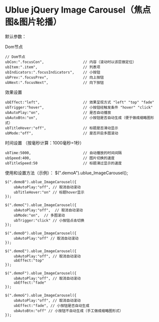 Ublue jQuery Image Carousel（焦点图&amp;图片轮播）
===========================

默认参数：

Dom节点

	// Dom节点
	ubCon:".focusCon",					// 内容（滚动时以该层做定位）
	ubItem:".item",						// 列表项
	ubIndicators:".focusIndicators",	// 小按钮
	ubPrev:".focusPrev",				// 向上按钮
	ubNext:".focusNext",				// 向下按钮

效果设置

	ubEffect:"left",					// 效果呈现方式 "left" "top" "fade"
	ubTrigger:"hover",					// 小按钮经触发条件 "hover" "click"
	ubAutoPlay:"on",					// 是否自动播放
	ubAutoBtn:"on",						// 小按钮是否自动生成（便于做成缩略图形式）
	ubTitleHover:"off",					// 标题是否滑动显示
	ubMode:"off",						// 是否开启多图滚动

时间设置 （按毫秒计算：1000毫秒=1秒）

	ubTime:5000,						// 自动播放的时间间隔
	ubSpeed:400,						// 图片切换的速度
	ubTitleSpeed:50						// 标题滑过显示的速度

使用和设置方法（示例）：
		$(".demoA").ublue_ImageCarousel();

	$(".demoB").ublue_ImageCarousel({
		ubAutoPlay:"off", // 取消自动滚动
		ubTitleHover:"on" // 标题hover显示
	});

	$(".demoC").ublue_ImageCarousel({
		ubAutoPlay:"off",  // 取消自动滚动
		ubMode:"on",  // 多图滚动
		ubTrigger:"click" // 小按钮点击切换
	});

	$(".demoD").ublue_ImageCarousel({
		ubAutoPlay:"off" // 取消自动滚动
	});

	$(".demoE").ublue_ImageCarousel({
		ubAutoPlay:"off", // 取消自动滚动
		ubEffect:"top"
	});

	$(".demoF").ublue_ImageCarousel({
		ubAutoPlay:"off", // 取消自动滚动
		ubEffect:"fade"
	});

	$(".demoG").ublue_ImageCarousel({
		ubAutoPlay:"off", // 取消自动滚动
		ubEffect:"fade", // 小按钮是否自动生成
		ubAutoBtn:"off" // 小按钮不自动生成（手工做成缩略图形式）
	});
